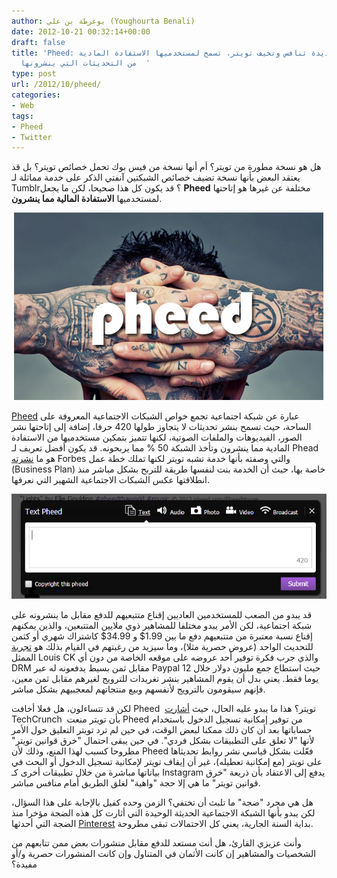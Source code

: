 ```yaml
---
author: يوغرطة بن علي (Youghourta Benali)
date: 2012-10-21 00:32:14+00:00
draft: false
title: 'Pheed: شبكة اجتماعية جديدة تنافس وتخيف تويتر، تسمح لمستخدميها الاستفادة المادية
  من التحديثات التي ينشرونها  '
type: post
url: /2012/10/pheed/
categories:
- Web
tags:
- Pheed
- Twitter
---
```


هل هو نسخة مطورة من تويتر؟ أم أنها نسخة من فيس بوك تحمل خصائص تويتر؟ بل قد يعتقد البعض بأنها نسخة تضيف خصائص الشبكتين آنفتي الذكر على خدمة مماثلة لـ Tumblr؟ قد يكون كل هذا صحيحا، لكن ما يجعل **Pheed** مختلفة عن غيرها هو إتاحتها لمستخدميها **الاستفادة المالية مما ينشرون**.




 [![](pheed-1.jpg)
](pheed-1.jpg)




[Pheed](https://www.pheed.com/) عبارة عن شبكة اجتماعية تجمع خواص الشبكات الاجتماعية المعروفة على الساحة، حيث تسمح بنشر تحديثات لا يتجاوز طولها 420 حرفا، إضافة إلى إتاحتها نشر الصور، الفيديوهات والملفات الصوتية، لكنها تتميز بتمكين مستخدميها من الاستفادة المادية مما ينشرون وتأخذ الشبكة 50 % مما يربحونه. قد يكون أفضل تعريف لـ Phead هو ما [نشرته](http://www.forbes.com/sites/ilyapozin/2012/10/18/is-pheed-the-new-twitter/) Forbes والتي وصفته بأنها خدمة تشبه تويتر لكنها تملك خطة عمل (Business Plan) خاصة بها، حيث أن الخدمة بنت لنفسها طريقة للتربح بشكل مباشر منذ انطلاقتها عكس الشبكات الاجتماعية الشهير التي نعرفها.




[![](pheed-2.png)
](pheed-2.png)




قد يبدو من الصعب للمستخدمين العاديين إقناع متتبعيهم للدفع مقابل ما ينشرونه على شبكة اجتماعية، لكن الأمر يبدو مختلفا للمشاهير ذوي ملايين المتتبعين، والذين يمكنهم إقناع نسبة معتبرة من متتبعيهم دفع ما بين 1.99$ و 34.99$ كاشتراك شهري أو كثمن للتحديث الواحد (عروض حصرية مثلا)، وما سيزيد من رغبتهم في القيام بذلك هو [تجربة](http://www.techdirt.com/blog/casestudies/articles/20111213/04081117065/louis-ck-connecting-with-fans-giving-them-reason-to-buy-being-polite-awesome-human.shtml) الممثل Louis CK والذي جرب فكرة توفير أحد عروضه على موقعه الخاصة من دون أي DRM مقابل ثمن بسيط يدفعونه له عبر Paypal حيث استطاع جمع مليون دولار خلال 12 يوما فقط. يعني بدل أن يقوم المشاهير بنشر تغريدات للترويج لغيرهم مقابل ثمن معين، فإنهم سيقومون بالترويج لأنفسهم وبيع منتجاتهم لمعجبيهم بشكل مباشر.




لكن قد تتساءلون، هل فعلا أخافت Pheed  تويتر؟ هذا ما يبدو عليه الحال، حيث [أشارت](http://techcrunch.com/2012/10/19/is-twitter-starving-pheed-new-social-network-says-its-twitter-connect-got-cut-off/) TechCrunch  بأن تويتر منعت Pheed من توفير إمكانية تسجيل الدخول باستخدام حساباتها بعد أن كان ذلك ممكنا لبعض الوقت، في حين لم ترد تويتر التعليق حول الأمر لأنها "لا تعلق على التطبيقات بشكل فردي". في حين يبقى احتمال "خرق قوانين تويتر" مطروحا كسبب لهذا المنع، وذلك لأن Pheed فعّلت بشكل قياسي نشر روابط تحديثاها على تويتر (مع إمكانية تعطيله)، غير أن إيقاف تويتر لإمكانية تسجيل الدخول أو البحث في بياناتها مباشرة من خلال تطبيقات أخرى كـ Instagram يدفع إلى الاعتقاد بأن ذريعة "خرق قوانين تويتر" ما هي إلا حجة "واهية" لغلق الطريق أمام منافس مباشر.




هل هي مجرد "ضجة" ما تلبث أن تختفي؟ الزمن وحده كفيل بالإجابة على هذا السؤال، لكن يبدو بأنها الشبكة الاجتماعية الحديثة الوحيدة التي أثارت كل هذه الضجة مؤخرا منذ الضجة التي أحدثها [Pinterest](https://www.it-scoop.com/tag/Pinterest/) بداية السنة الجارية، يعني كل الاحتمالات تبقى مطروحة.




وأنت عزيزي القارئ، هل أنت مستعد للدفع مقابل منشورات بعض ممن تتابعهم من الشخصيات والمشاهير إن كانت الأثمان في المتناول وإن كانت المنشورات حصرية و/أو مفيدة؟
